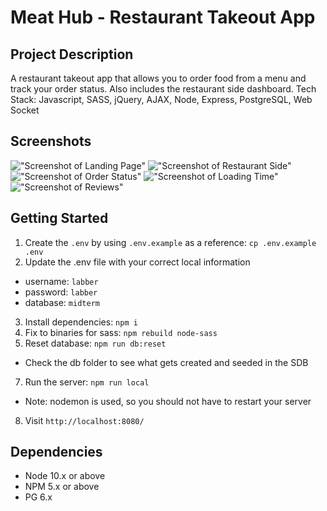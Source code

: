Meat Hub - Restaurant Takeout App
=========

## Project Description

A restaurant takeout app that allows you to order food from a menu and track your order status. Also includes the restaurant side dashboard.
Tech Stack: Javascript, SASS, jQuery, AJAX, Node, Express, PostgreSQL, Web Socket

## Screenshots

!["Screenshot of Landing Page"](https://github.com/robbiekthomas/food-pickup-midterm/blob/master/public/images/meathub1.png?raw=true)
!["Screenshot of Restaurant Side"](https://github.com/robbiekthomas/food-pickup-midterm/blob/master/public/images/meathub2.PNG?raw=true)
!["Screenshot of Order Status"](https://github.com/robbiekthomas/food-pickup-midterm/blob/master/public/images/meathub3%20.PNG?raw=true)
!["Screenshot of Loading Time"](https://github.com/robbiekthomas/food-pickup-midterm/blob/master/public/images/meathub4.png?raw=true)
!["Screenshot of Reviews"](https://github.com/robbiekthomas/food-pickup-midterm/blob/master/public/images/meathub5.png?raw=true)

## Getting Started

1. Create the `.env` by using `.env.example` as a reference: `cp .env.example .env`
2. Update the .env file with your correct local information 
  - username: `labber` 
  - password: `labber` 
  - database: `midterm`
3. Install dependencies: `npm i`
4. Fix to binaries for sass: `npm rebuild node-sass`
5. Reset database: `npm run db:reset`
  - Check the db folder to see what gets created and seeded in the SDB
7. Run the server: `npm run local`
  - Note: nodemon is used, so you should not have to restart your server
8. Visit `http://localhost:8080/`


## Dependencies

- Node 10.x or above
- NPM 5.x or above
- PG 6.x
